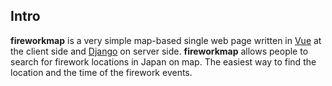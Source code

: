 
## Intro
**fireworkmap** is a very simple map-based single web page written in [Vue](http://vuejs.org/) at the client side and [Django](https://www.djangoproject.com/) on server side. 
**fireworkmap** allows people to search for firework locations in Japan on map. The easiest way to find the location and the time of the firework events. 



